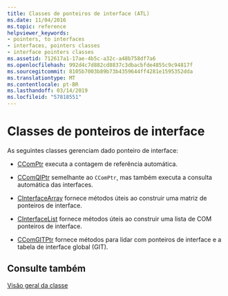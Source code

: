 ```yaml
---
title: Classes de ponteiros de interface (ATL)
ms.date: 11/04/2016
ms.topic: reference
helpviewer_keywords:
- pointers, to interfaces
- interfaces, pointers classes
- interface pointers classes
ms.assetid: 712617a1-17ae-4b5c-a32c-a48b758df7a6
ms.openlocfilehash: 992d4c7d882cd8837c3dbacbfde4855c9c94817f
ms.sourcegitcommit: 8105b7003b89b73b4359644ff4281e1595352dda
ms.translationtype: MT
ms.contentlocale: pt-BR
ms.lasthandoff: 03/14/2019
ms.locfileid: "57818551"
---
```

# <a name="interface-pointers-classes"></a>Classes de ponteiros de interface

As seguintes classes gerenciam dado ponteiro de interface:

- [CComPtr](../atl/reference/ccomptr-class.md) executa a contagem de referência automática.

- [CComQIPtr](../atl/reference/ccomqiptr-class.md) semelhante ao `CComPtr`, mas também executa a consulta automática das interfaces.

- [CInterfaceArray](../atl/reference/cinterfacearray-class.md) fornece métodos úteis ao construir uma matriz de ponteiros de interface.

- [CInterfaceList](../atl/reference/cinterfacelist-class.md) fornece métodos úteis ao construir uma lista de COM ponteiros de interface.

- [CComGITPtr](../atl/reference/ccomgitptr-class.md) fornece métodos para lidar com ponteiros de interface e a tabela de interface global (GIT).

## <a name="see-also"></a>Consulte também

[Visão geral da classe](../atl/atl-class-overview.md)
